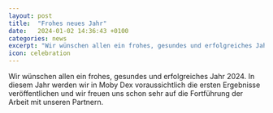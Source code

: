 ```yaml
---
layout: post
title:  "Frohes neues Jahr"
date:   2024-01-02 14:36:43 +0100
categories: news
excerpt: "Wir wünschen allen ein frohes, gesundes und erfolgreiches Jahr 2024."
icon: celebration
---
```


Wir wünschen allen ein frohes, gesundes und erfolgreiches Jahr 2024. In diesem Jahr werden wir in Moby Dex voraussichtlich die ersten Ergebnisse veröffentlichen und wir freuen uns schon sehr auf die Fortführung der Arbeit mit unseren Partnern.
